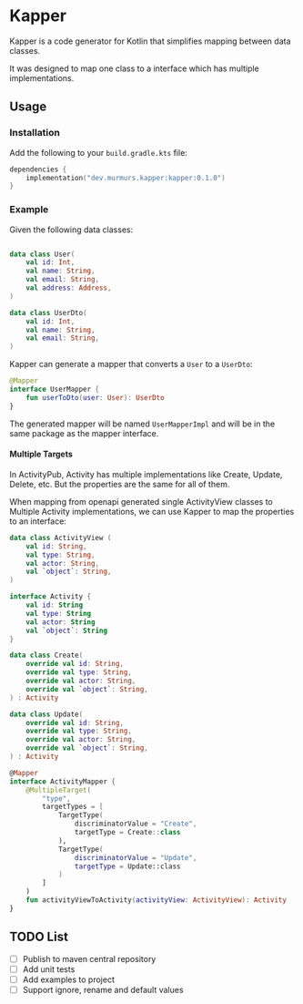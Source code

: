# Kapper

Kapper is a code generator for Kotlin that simplifies mapping between data classes.

It was designed to map one class to a interface which has multiple implementations.

## Usage

### Installation

Add the following to your `build.gradle.kts` file:

```kotlin
dependencies {
    implementation("dev.murmurs.kapper:kapper:0.1.0")
}
```


### Example

Given the following data classes:

```kotlin

data class User(
    val id: Int,
    val name: String,
    val email: String,
    val address: Address,
)

data class UserDto(
    val id: Int,
    val name: String,
    val email: String,
)

```

Kapper can generate a mapper that converts a `User` to a `UserDto`:

```kotlin
@Mapper
interface UserMapper {
    fun userToDto(user: User): UserDto
}
```

The generated mapper will be named `UserMapperImpl` and will be in the same package as the mapper interface.


#### Multiple Targets
In ActivityPub, Activity has multiple implementations like Create, Update, Delete, etc. But the properties are the same for all of them. 

When mapping from openapi generated single ActivityView classes to Multiple Activity implementations, we can use Kapper to map the properties to an interface:

```kotlin
data class ActivityView (
    val id: String,
    val type: String,
    val actor: String,
    val `object`: String,
)

interface Activity {
    val id: String
    val type: String
    val actor: String
    val `object`: String
}

data class Create(
    override val id: String,
    override val type: String,
    override val actor: String,
    override val `object`: String,
) : Activity

data class Update(
    override val id: String,
    override val type: String,
    override val actor: String,
    override val `object`: String,
) : Activity

@Mapper
interface ActivityMapper {
    @MultipleTarget(
        "type",
        targetTypes = [
            TargetType(
                discriminatorValue = "Create",
                targetType = Create::class
            ),
            TargetType(
                discriminatorValue = "Update",
                targetType = Update::class
            )
        ]
    )
    fun activityViewToActivity(activityView: ActivityView): Activity
}
```

## TODO List
- [ ] Publish to maven central repository
- [ ] Add unit tests
- [ ] Add examples to project
- [ ] Support ignore, rename and default values
